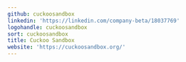 ```yaml
---
github: cuckoosandbox
linkedin: 'https://linkedin.com/company-beta/18037769'
logohandle: cuckoosandbox
sort: cuckoosandbox
title: Cuckoo Sandbox
website: 'https://cuckoosandbox.org/'
---
```

